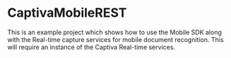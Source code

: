 # CaptivaMobileREST
This is an example project which shows how to use the Mobile SDK along with the Real-time capture services for mobile document recognition.
This will require an instance of the Captiva Real-time services.
